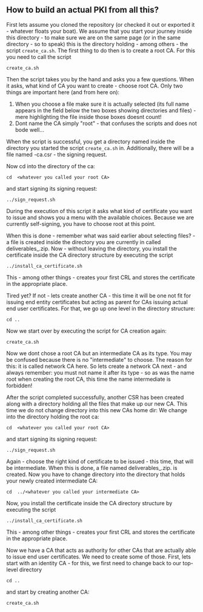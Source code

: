 ## How to build an actual PKI from all this?

First lets assume you cloned the repository (or checked it out or exported it - whatever floats your boat).
We assume that you start your journey inside this directory - to make
sure we are on the same page (or in
the same directory - so to speak) this is the directory holding -
among others - the script `create_ca.sh`.
The first thing to do then is to create a root CA.
For this you need to call the script

`create_ca.sh`

Then the script takes you by the hand and asks you a few questions. When it asks,
what kind of CA you want to create - choose root CA. Only two things are important
here (and from here on):

1. When you choose a file make sure it is actually selected (its full name appears 
in the field below the two boxes showing directories and files) - mere highlighting
 the file inside those boxes doesnt count!
2. Dont name the CA simply "root" - that confuses the scripts and does not bode well...

When the script is successful, you get a directory named <whatever you called your CA>
inside the directory you started the script `create_ca.sh` in. Additionally,
there will be a file named <whatever you called your root CA>-ca.csr - the signing request.
 
Now cd into the directory of the ca:
 
`cd  <whatever you called your root CA>`

and start signing its signing request:

`../sign_request.sh`

During the execution of this script it asks what kind of certificate you
want to issue and shows you a menu with the available choices. Because
we are currently self-signing, you have to choose root at this point.

When this is done - remember what was said earlier about selecting files? - 
a file is created inside the directory you are currently in called deliverables_<whatever you choose as CN for your root CA>.zip.
Now - without leaving the directory, you install the certificate inside
the CA directory structure by executing the script

`../install_ca_certificate.sh`

This - among other things - creates your first CRL and stores the certificate in
the appropriate place.

Tired yet? If not - lets create another CA - this time it will be one 
not fit for issuing end entity certificates but acting as parent for CAs 
issuing actual end user certificates. For that, we go up one level in the
directory structure:

`cd ..`

Now we start over by executing the script for CA creation again:

`create_ca.sh`

Now we dont chose a root CA but an intermediate CA as its type.
You may be confused because there is no "intermediate" to choose.
The reason for this: it is called network CA here. So lets
create a network CA next - and always remember:
you must not name it after its type - so as was the name root when creating the root CA,
this time the name intermediate is forbidden!

After the script completed successfully, another CSR has been created along with a directory
holding all the files that make up our new CA. This time we do not
change directory into this new CAs home dir: We change into the directory
holding the root ca:

`cd  <whatever you called your root CA>`

and start signing its signing request:

`../sign_request.sh`

Again - choose the right kind of certificate to be issued - this time,
that will be intermediate.
When this is done, a file named
deliverables_<whatever you choose as CN for your intermediate CA>.zip.
is created. Now you have to change directory into the directory that holds
your newly created intermediate CA:

`cd  ../<whatever you called your intermediate CA>`

Now, you install the certificate inside
the CA directory structure by executing the script

`../install_ca_certificate.sh`

This - among other things - creates your first CRL and stores the certificate in
the appropriate place.

Now we have a CA that acts as authority for other CAs that are actually able 
to issue end user certificates. We need to create some of those. First, lets start 
with an identity CA - for this, we first need to change back to our
top-level directory

`cd ..`

and start by creating another CA:

`create_ca.sh`

